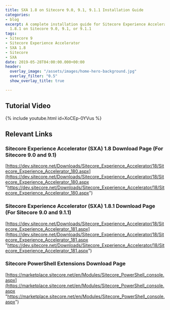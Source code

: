 ```yaml
---
title: SXA 1.8 on Sitecore 9.0, 9.1, 9.1.1 Installation Guide
categories:
- blog
excerpt: A complete installation guide for Sitecore Experience Accelerator 1.8 or
  1.8.1 on Sitecore 9.0, 9.1, or 9.1.1
tags:
- Sitecore 9
- Sitecore Experience Accelerator
- SXA 1.8
- Sitecore
- SXA
date: 2019-05-28T04:00:00.000+00:00
header:
  overlay_image: "/assets/images/home-hero-background.jpg"
  overlay_filter: "0.5"
  show_overlay_title: true

---
```

## Tutorial Video
{% include youtube.html id=XoCEp-0YVus %}
## Relevant Links

### Sitecore Experience Accelerator (SXA) 1.8 Download Page (For Sitecore 9.0 and 9.1)

[https://dev.sitecore.net/Downloads/Sitecore_Experience_Accelerator/18/Sitecore_Experience_Accelerator_180.aspx](https://dev.sitecore.net/Downloads/Sitecore_Experience_Accelerator/18/Sitecore_Experience_Accelerator_180.aspx "https://dev.sitecore.net/Downloads/Sitecore_Experience_Accelerator/18/Sitecore_Experience_Accelerator_180.aspx")

### Sitecore Experience Accelerator (SXA) 1.8.1 Download Page (For Sitecore 9.0 and 9.1.1)

[https://dev.sitecore.net/Downloads/Sitecore_Experience_Accelerator/18/Sitecore_Experience_Accelerator_181.aspx](https://dev.sitecore.net/Downloads/Sitecore_Experience_Accelerator/18/Sitecore_Experience_Accelerator_181.aspx "https://dev.sitecore.net/Downloads/Sitecore_Experience_Accelerator/18/Sitecore_Experience_Accelerator_181.aspx")

### Sitecore PowerShell Extensions Download Page

[https://marketplace.sitecore.net/en/Modules/Sitecore_PowerShell_console.aspx](https://marketplace.sitecore.net/en/Modules/Sitecore_PowerShell_console.aspx "https://marketplace.sitecore.net/en/Modules/Sitecore_PowerShell_console.aspx")